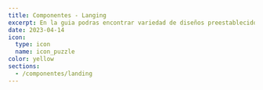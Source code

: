 ```yaml
---
title: Componentes - Langing
excerpt: En la guia podras encontrar variedad de diseños preestablecidos donde podrás crear MOOCS, EDCO, Educación ejecutiva, entre otros  
date: 2023-04-14
icon:
  type: icon
  name: icon_puzzle
color: yellow
sections:
  - /componentes/landing
---
```

